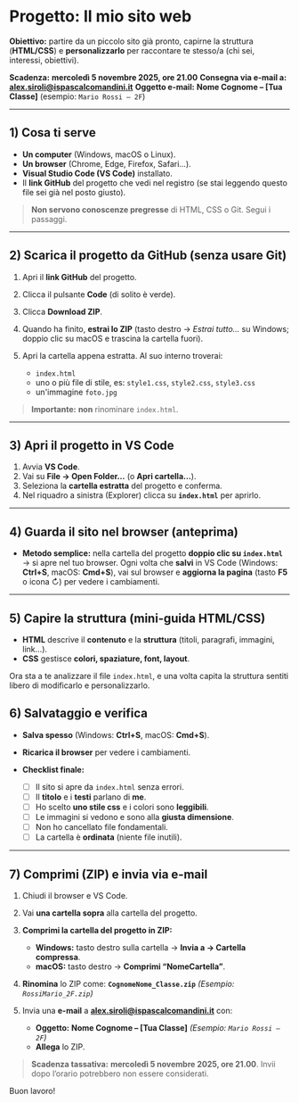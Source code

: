 # Progetto: **Il mio sito web**

**Obiettivo:** partire da un piccolo sito già pronto, capirne la struttura (**HTML/CSS**) e **personalizzarlo** per raccontare te stesso/a (chi sei, interessi, obiettivi).

**Scadenza:** **mercoledì 5 novembre 2025, ore 21.00**
**Consegna via e-mail a:** **[alex.siroli@ispascalcomandini.it](mailto:alex.siroli@ispascalcomandini.it)**
**Oggetto e-mail:** **Nome Cognome – [Tua Classe]** (esempio: `Mario Rossi – 2F`)

---

## 1) Cosa ti serve

* **Un computer** (Windows, macOS o Linux).
* **Un browser** (Chrome, Edge, Firefox, Safari…).
* **Visual Studio Code (VS Code)** installato.
* Il **link GitHub** del progetto che vedi nel registro (se stai leggendo questo file sei già nel posto giusto).

> **Non servono conoscenze pregresse** di HTML, CSS o Git. Segui i passaggi.

---

## 2) Scarica il progetto da GitHub (senza usare Git)

1. Apri il **link GitHub** del progetto.
2. Clicca il pulsante **Code** (di solito è verde).
3. Clicca **Download ZIP**.
4. Quando ha finito, **estrai lo ZIP** (tasto destro → *Estrai tutto…* su Windows; doppio clic su macOS e trascina la cartella fuori).
5. Apri la cartella appena estratta. Al suo interno troverai:

   * `index.html`
   * uno o più file di stile, es: `style1.css`, `style2.css`, `style3.css`
   * un'immagine `foto.jpg`

> **Importante:** **non** rinominare `index.html`.

---

## 3) Apri il progetto in VS Code

1. Avvia **VS Code**.
2. Vai su **File → Open Folder…** (o **Apri cartella…**).
3. Seleziona la **cartella estratta** del progetto e conferma.
4. Nel riquadro a sinistra (Explorer) clicca su **`index.html`** per aprirlo.

---

## 4) Guarda il sito nel browser (anteprima)

* **Metodo semplice:** nella cartella del progetto **doppio clic su `index.html`** → si apre nel tuo browser.
  Ogni volta che **salvi** in VS Code (Windows: **Ctrl+S**, macOS: **Cmd+S**), vai sul browser e **aggiorna la pagina** (tasto **F5** o icona ↻) per vedere i cambiamenti.

---

## 5) Capire la struttura (mini-guida HTML/CSS)

* **HTML** descrive il **contenuto** e la **struttura** (titoli, paragrafi, immagini, link…).
* **CSS** gestisce **colori, spaziature, font, layout**.

Ora sta a te analizzare il file `index.html`, e una volta capita la struttura sentiti libero di modificarlo e personalizzarlo.

## 6) Salvataggio e verifica

* **Salva spesso** (Windows: **Ctrl+S**, macOS: **Cmd+S**).
* **Ricarica il browser** per vedere i cambiamenti.
* **Checklist finale:**

  * [ ] Il sito si apre da `index.html` senza errori.
  * [ ] Il **titolo** e i **testi** parlano di **me**.
  * [ ] Ho scelto **uno stile css** e i colori sono **leggibili**.
  * [ ] Le immagini si vedono e sono alla **giusta dimensione**.
  * [ ] Non ho cancellato file fondamentali.
  * [ ] La cartella è **ordinata** (niente file inutili).

---

## 7) Comprimi (ZIP) e invia via e-mail

1. Chiudi il browser e VS Code.
2. Vai **una cartella sopra** alla cartella del progetto.
3. **Comprimi la cartella del progetto in ZIP:**

   * **Windows:** tasto destro sulla cartella → **Invia a → Cartella compressa**.
   * **macOS:** tasto destro → **Comprimi “NomeCartella”**.
4. **Rinomina** lo ZIP come:
   **`CognomeNome_Classe.zip`**
   *(Esempio: `RossiMario_2F.zip`)*
5. Invia una **e-mail** a **[alex.siroli@ispascalcomandini.it](mailto:alex.siroli@ispascalcomandini.it)** con:

   * **Oggetto:** **Nome Cognome – [Tua Classe]**
     *(Esempio: `Mario Rossi – 2F`)*
   * **Allega** lo ZIP.

> **Scadenza tassativa:** **mercoledì 5 novembre 2025, ore 21.00**. Invii dopo l’orario potrebbero non essere considerati.

Buon lavoro!
